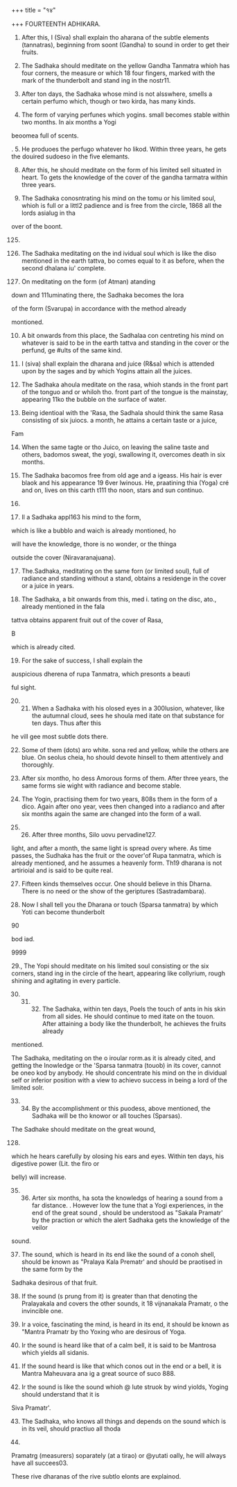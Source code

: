 +++
title = "१४"

+++
FOURTEENTH ADHIKARA. 

1. After this, I (Siva) shall explain tho aharana of the subtle elements (tannatras), beginning from soont (Gandha) to sound in order to get their fruits. 

2. The Sadhaka should meditate on the yellow Gandha Tanmatra whioh has four corners, the measure or which 18 four fingers, marked with the mark of the thunderbolt and stand ing in the nostr11. 

3. After ton days, the Sadhaka whose mind is not alsswhere, smells a certain perfumo which, though or two kirda, has many kinds. 

4. The form of varying perfunes which yogins. small becomes stable within two months. In aix months a Yogi 

beoomea full of scents. 

. 5. He produoes the perfugo whatever ho likod. Within three years, he gets the douired sudoeso in the five elemants. 

8. After this, he should meditate on the form of his limited sell situated in heart. To gets the knowledge of the cover of the gandha tarmatra within three years. 

7. The Sadhaka conosntrating his mind on the tomu or his limited soul, whioh is full or a littl2 padience and is free from the circle, 1868 all the lords asialug in tha 

over of the boont. 

125. 

8. The Sadhaka meditating on the ind ividual soul which is like the diso mentioned in the earth tattva, bo comes equal to it as before, when the second dhalana iu' complete. 

9. On meditating on the form (of Atman) atanding 

down and 111uminating there, the Sadhaka becomes the lora 

of the form (Svarupa) in accordance with the method already 

montioned. 

10. A bit onwards from this place, the Sadhalaa con centreting his mind on whatever is said to be in the earth tattva and standing in the cover or the perfund, ge #ults of the same kind. 

11. I (siva) shall explain the dharana and juice (R&sa) which is attended upon by the sages and by which Yogins attain all the juices. 

12. The Sadhaka ahoula meditate on the rasa, whioh stands in the front part of the tonguo and or whiloh tho. front part of the tongue is the mainstay, appearing 11ko the bubble on the surface of water. 

13. Being identioal with the 'Rasa, the Sadhala should think the same Rasa consisting of six juiocs. a month, he attains a certain taste or a juice, 

Fam 

14. When the same tagte or tho Juico, on leaving the saline taste and others, badomos sweat, the yogi, swallowing it, overcomes death in six months. 

15. The Sadhaka bacomos free from old age and a igeass. His hair is ever blaok and his appearance 19 6ver lwinous. He, praatining thia (Yoga) cré and on, lives on this carth t111 tho noon, stars and sun continuo. 

126. 

18. Il a Sadhaka appl163 his mind to the form, 

which is like a bubblo and waich is already montioned, ho 

will have the knowledge, thore is no wonder, or the thinga 

outside the cover (Niravaranajuana). 

17. The.Sadhaka, meditating on the same forn (or limited soul), full of radiance and standing without a stand, obtains a residenge in the cover or a juice in years. 

18. The Sadhaka, a bit onwards from this, med i. tating on the disc, ato., already mentioned in the fala 

tattva obtains apparent fruit out of the cover of Rasa, 

B 

which is already cited. 

19. For the sake of success, I shall explain the 

auspicious dherena of rupa Tanmatra, which presonts a beauti 

ful sight. 

20. 21. When a Sadhaka with his olosed eyes in a 300lusion, whatever, like the autumnal cloud, sees he shoula med itate on that substance for ten days. Thus after this 

he vill gee most subtle dots there. 

22. Some of them (dots) aro white. sona red and yellow, while the others are blue. On seolus cheia, ho should devote hinsell to them attentively and thoroughly. 

23. After six montho, ho dess Amorous forms of them. After three years, the same forms sie wight with radiance and become stable. 

24. The Yogin, practising them for two years, 808s them in the form of a dico. Again after ono year, vees then changed into a radianco and after six months again the same are changed into the form of a wall. 

25. 26. After three months, Silo uovu pervadine127. 

light, and after a month, the same light is spread overy where. As time passes, the Sudhaka has the fruit or the oover'of Rupa tanmatra, which is already mentioned, and he assumes a heavenly form. Th19 dharana is not artirioial and is said to be quite real. 

27. Fifteen kinds themselves occur. One should believe in this Dharna. There is no need or the show of the geriptures (Sastradambara). 

28. Now I shall tell you the Dharana or touch (Sparsa tanmatra) by which Yoti can become thunderbolt 

90 

bod iad. 

9999 

29., The Yopi should meditate on his limited soul consisting or the six corners, stand ing in the circle of the heart, appearing like collyrium, rough shining and agitating in every particle. 

30. 31. 32. The Sadhaka, within ten days, Poels the touch of ants in his skin from all sides. He should continue to med itate on the touon. After attaining a body like the thunderbolt, he achieves the fruits already 

mentioned. 

The Sadhaka, meditating on the o iroular rorm.as it is already cited, and getting the Inowledge or the 'Sparsa tanmatra (touob) in its cover, cannot be oneo kod by anybody. He should concentrate his mind on the in dividual self or inferior position with a view to achievo success in being a lord of the limited solr. 

33. 34. By the accomplishment or this puodess, above mentioned, the Sadhaka will be tho knowor or all touches (Sparsas). 

The Sadhake should meditate on the great wound, 

128. 

which he hears carefully by olosing his ears and eyes. Within ten days, his digestive power (Lit. the firo or 

belly) will increase. 

35. 36. Arter six months, ha sota the knowledgs of hearing a sound from a far distance. . However low the tune that a Yogi experiences, in the end of the great sound , should be understood as "Sakala Pramatr' by the praction or which the alert Sadhaka gets the knowledge of the veilor 

sound. 

37. The sound, which is heard in its end like the sound of a conoh shell, should be known as "Pralaya Kala Prematr' and should be praotised in the same form by the 

Sadhaka desirous of that fruit. 

38. If the sound (s prung from it) is greater than that denoting the Pralayakala and covers the other sounds, it 18 vijnanakala Pramatr, o the invincible one. 

39. Ir a voice, fascinating the mind, is heard in its end, it should be known as "Mantra Pramatr by tho Yoxing who are desirous of Yoga. 

40. Ir the sound is heard like that of a calm bell, it is said to be Mantrosa which yields all sidanis. 

41. If the sound heard is like that which conos out in the end or a bell, it is Mantra Maheuvara ana ig a great source of suco 888. 

42. Ir the sound is like the sound whioh @ lute struok by wind yiolds, Yoging should understand that it is 

Siva Pramatr'. 

43. The Sadhaka, who knows all things and depends on the sound which is in its veil, should practiuo all thoda 

189. 

Pramatrg (measurers) soparately (at a tirao) or @yutati oally, he will always have all succees03. 

These rive dharanas of the rive subtlo elonts are explainod. 
